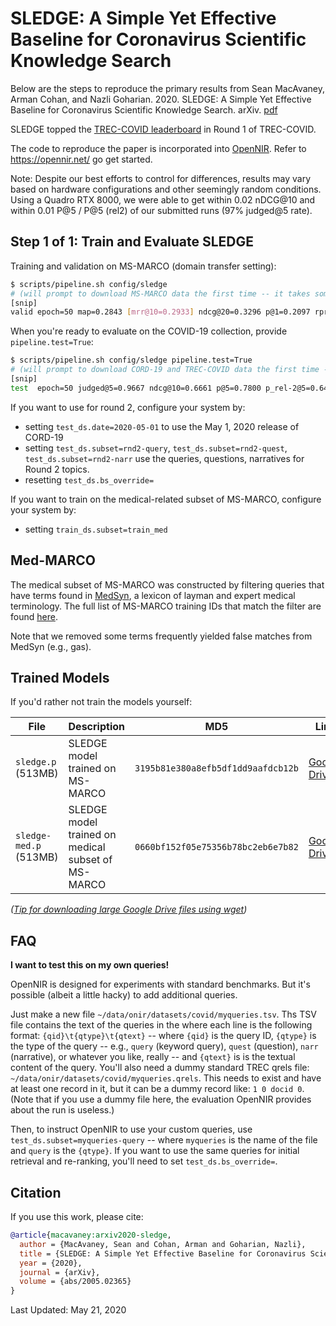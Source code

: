 # SLEDGE: A Simple Yet Effective Baseline for Coronavirus Scientific Knowledge Search

Below are the steps to reproduce the primary results from Sean MacAvaney, Arman Cohan, and Nazli Goharian. 2020. SLEDGE: A Simple Yet Effective Baseline for  Coronavirus Scientific Knowledge Search. arXiv. [pdf](https://arxiv.org/pdf/2005.02365.pdf)

SLEDGE topped the [TREC-COVID leaderboard](https://docs.google.com/spreadsheets/d/1NOu3ZVNar_amKwFzD4tGLz3ff2yRulL3Tbg_PzUSR_U/edit#gid=1068033221) in Round 1 of TREC-COVID.

The code to reproduce the paper is incorporated into [OpenNIR](https://github.com/Georgetown-IR-Lab/OpenNIR).
Refer to https://opennir.net/ go get started.

Note: Despite our best efforts to control for differences, results may vary based on hardware configurations and other seemingly random conditions. Using a Quadro RTX 8000, we were able to get within 0.02 nDCG@10 and within 0.01 P@5 / P@5 (rel2) of our submitted runs (97% judged@5 rate).

## Step 1 of 1: Train and Evaluate SLEDGE

Training and validation on MS-MARCO (domain transfer setting):

```bash
$ scripts/pipeline.sh config/sledge
# (will prompt to download MS-MARCO data the first time -- it takes some time to download, process, index, etc.)
[snip]
valid epoch=50 map=0.2843 [mrr@10=0.2933] ndcg@20=0.3296 p@1=0.2097 rprec=0.2056
```

When you're ready to evaluate on the COVID-19 collection, provide `pipeline.test=True`:

```bash
$ scripts/pipeline.sh config/sledge pipeline.test=True
# (will prompt to download CORD-19 and TREC-COVID data the first time -- may take ~40 minutes for downloading, processing, indexing, etc.)
[snip]
test  epoch=50 judged@5=0.9667 ndcg@10=0.6661 p@5=0.7800 p_rel-2@5=0.6467
```

If you want to use for round 2, configure your system by:

 - setting `test_ds.date=2020-05-01` to use the May 1, 2020 release of CORD-19
 - setting `test_ds.subset=rnd2-query`, `test_ds.subset=rnd2-quest`, `test_ds.subset=rnd2-narr` use the queries, questions, narratives for Round 2 topics.
 - resetting `test_ds.bs_override=`

If you want to train on the medical-related subset of MS-MARCO, configure your system by:

 - setting `train_ds.subset=train_med`

## Med-MARCO

The medical subset of MS-MARCO was constructed by filtering queries that have terms found in [MedSyn](http://ir.cs.georgetown.edu/downloads/ECIR2013-ADRTrace.pdf), a lexicon of layman and expert medical terminology. The full list of MS-MARCO training IDs that match the filter are found [here](https://github.com/Georgetown-IR-Lab/covid-neural-ir/blob/master/med-msmarco-train.txt).

Note that we removed some terms frequently yielded false matches from MedSyn (e.g., gas).

## Trained Models

If you'd rather not train the models yourself:

| File | Description | MD5 | Link |
| ------------- | ------------- | ------------- | ------------- |
| `sledge.p` (513MB) | SLEDGE model trained on MS-MARCO | `3195b81e380a8efb5df1dd9aafdcb12b` | [Google Drive][sledge.p]  |
| `sledge-med.p` (513MB) | SLEDGE model trained on medical subset of MS-MARCO | `0660bf152f05e75356b78bc2eb6e7b82` | [Google Drive][sledge-med.p]  |

*([Tip for downloading large Google Drive files using wget][wget])*

## FAQ

**I want to test this on my own queries!**

OpenNIR is designed for experiments with standard benchmarks. But it's possible (albeit a little hacky) to add additional queries.

Just make a new file `~/data/onir/datasets/covid/myqueries.tsv`. Ths TSV file contains the text of the queries in the where each line is the following format: `{qid}\t{qtype}\t{qtext}` -- where `{qid}` is the query ID, `{qtype}` is the type of the query -- e.g., `query` (keyword query), `quest` (question), `narr` (narrative), or whatever you like, really -- and `{qtext}` is is the textual content of the query. You'll also need a dummy standard TREC qrels file: `~/data/onir/datasets/covid/myqueries.qrels`. This needs to exist and have at least one record in it, but it can be a dummy record like: `1 0 docid 0`. (Note that if you use a dummy file here, the evaluation OpenNIR provides about the run is useless.)

Then, to instruct OpenNIR to use your custom queries, use `test_ds.subset=myqueries-query` -- where `myqueries` is the name of the file and `query` is the `{qtype}`. If you want to use the same queries for initial retrieval and re-ranking, you'll need to set `test_ds.bs_override=`.

## Citation

If you use this work, please cite:

```bibtex
@article{macavaney:arxiv2020-sledge,
  author = {MacAvaney, Sean and Cohan, Arman and Goharian, Nazli},
  title = {SLEDGE: A Simple Yet Effective Baseline for Coronavirus Scientific Knowledge Search},
  year = {2020},
  journal = {arXiv},
  volume = {abs/2005.02365}
}
```

Last Updated: May 21, 2020

[wget]: https://medium.com/@acpanjan/download-google-drive-files-using-wget-3c2c025a8b99
[sledge.p]: https://drive.google.com/file/d/1ALpDORiFD_9wTp3Zm3Q_A-9Fg_gqj5GG/view?usp=sharing
[sledge-med.p]: https://drive.google.com/file/d/1EWcnp23ei4i1Er6sfCok5STOUGDZnaMR/view?usp=sharing
